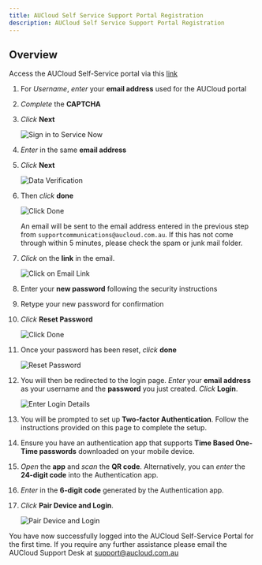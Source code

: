 ```yaml
---
title: AUCloud Self Service Support Portal Registration
description: AUCloud Self Service Support Portal Registration
---
```


## Overview

Access the AUCloud Self-Service portal via this [link](https://support.australiacloud.com.au/$pwd_reset.do?sysparm_url=ss_default)

1. For _Username_, _enter_ your **email address** used for the AUCloud portal
1. _Complete_ the **CAPTCHA**
1. _Click_ **Next**

    ![Sign in to Service Now](./assets/support_registration_03.png)

1. _Enter_ in the same **email address**
1. _Click_ **Next** 

    ![Data Verification](./assets/support_registration_05.png)

1. Then _click_ **done**

    ![Click Done](./assets/support_registration_06.png)

    An email will be sent to the email address entered in the previous step from `supportcommunications@aucloud.com.au`.
    If this has not come through within 5 minutes, please check the spam or junk mail folder.

1. _Click_ on the **link** in the email.

    ![Click on Email Link](./assets/support_registration_07.png)

1. Enter your **new password** following the security instructions
1. Retype your new password for confirmation
1. _Click_ **Reset Password**

    ![Click Done](./assets/support_registration_10.png)

1. Once your password has been reset, _click_ **done**

    ![Reset Password](./assets/support_registration_11.png)

1. You will then be redirected to the login page. _Enter_ your **email address** as your username and the **password** you just created. _Click_ **Login**.

    ![Enter Login Details](./assets/support_registration_12.png)

1. You will be prompted to set up **Two-factor Authentication**. Follow the instructions provided on this page to complete the setup.
1. Ensure you have an authentication app that supports **Time Based One-Time passwords** downloaded on your mobile device.
1. _Open_ the **app** and _scan_ the **QR code**. Alternatively, you can _enter_ the **24-digit code** into the Authentication app. 
1. _Enter_ in the **6-digit code** generated by the Authentication app.
1. _Click_ **Pair Device and Login**.

    ![Pair Device and Login](./assets/support_registration_18.png)

You have now successfully logged into the AUCloud Self-Service Portal for the first time.
If you require any further assistance please email the AUCloud Support Desk at [support@aucloud.com.au](mailto:support@aucloud.com.au)
